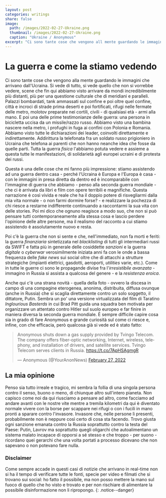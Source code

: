 ```yaml
---
layout: post
categories: writings
share: false
image:
  path: /images/2022-02-27-Ukraine.png
  thumbnail: /images/2022-02-27-Ukraine.png
  caption: "Ukraine / Anonymous"
excerpt: "Ci sono tante cose che vengono all mente guardando le immagini che arrivano dall'Ucraina. Si vede di tutto, si vede quello che non si vorrebbe vedere, scene che fin qui abbiamo visto arrivare da mondi incredibilmente più distanti, più per una questione culturale che di meridiani e paralleli. Palazzi bombardati, tank ammassati sul confine e poi [...]"
---
```

# La guerra e come la stiamo vedendo
Ci sono tante cose che vengono alla mente guardando le immagini che arrivano dall'Ucraina. Si vede di tutto, si vede quello che non si vorrebbe vedere, scene che fin qui abbiamo visto arrivare da mondi incredibilmente più distanti, più per una questione culturale che di meridiani e paralleli. Palazzi bombardati, tank ammassati sul confine e poi oltre quel confine, città e incroci di strade prima deserti e poi fortificati, rifugi nelle fermate delle metro, molotov preparate nei cortili, civili - di qualsiasi età - armi alla mano. E poi una delle prime testimonianze delle guerra: una persona in bicicletta uccisa da un missile/razzo russo.
Abbiamo visto una bambina nascere nella metro, i profughi in fuga ai confini con Polonia e Romania. Abbiamo visto tutte le dichiarazioni dei leader, coinvolti direttamente e indirettamente.
Addirittura la telefonata fra un soldato russo prigioniero in Ucraina che telefona ai parenti che non hanno neanche idea che fosse da quelle parti.
Tutta la guerra _fisica_ l'abbiamo potuta vedere e assieme a questa tutte le manifestazioni, di solidarietà agli europei ucraini e di protesta dei russi.

Questa è una delle cose che mi fanno più impressione: stiamo assistendo ad una guerra dentro casa - perché l'Ucraina è Europa e l'Europa è casa - con le immagini in presa diretta da dentro ed è incomparabile con l'immagine di guerra che abbiamo - penso alla seconda guerra mondiale - che ci è arrivata da libri e film con opere terribili e magnifiche. Questa narrazione è così vivida e reale che ha il doppio potere di risvegliarmi dalla mia vita normale - o non farmi dormire forse? - e realizzare la pochezza di chi riesce a restarne indifferente continuando a raccontarmi la sua vita con delle stories. Poi mi dico che ognuno reagisce a modo suo, che non si può pensare tutti contemporaneamente alla stessa cosa e lascio perdere l'opinione delle altre persone, ma il realismo del racconto a cui stiamo assistendo è assolutamente nuovo e resta.

Poi c'è la guerra che non si sente e che, nell'immediato, non fa morti e feriti: la guerra _finanziaria_ sintetizzata nel _blacklisting_ di tutti gli intermediari russi da SWIFT e fatta più in generale delle cosiddette _sanzioni_ e la guerra _digitale_ o _cyberwar_ verosimilmente iniziata anni fa con le onde a bassa frequenza delle _fake news_ sui social oltre che di attacchi a strutture strategiche (impianti elettrici, gasdotti, aeroporti, _utilities_ varie, etc.).
Come in tutte le guerre ci sono le propagande divise fra l'_irresistibile avanzata_ - immagino in Russia si assista a qualcosa del genere - e la _resistenza eroica_.

Anche qui c'è una strana novità - quella della foto - ovvero la discesa in campo di una compagine eterogenea, anonima, distribuita, diffusa ovunque (anche in Russia) che si scaglia direttamente contro un solo soggetto, il dittatore, Putin. Sembra un po' una versione virtualizzata del film di Taratino _Inglourious Basterds_ in cui Brad Pitt guida una squadra ben motivata per organizzare un attentato contro Hitler sul suolo europeo e far finire in maniera diversa la seconda guerra mondiale.
È sempre difficile capire cosa sia in grado di fare Anonymous e grande curiosità sul come ci riesce e, infine, con che efficacia, però qualcosa già si vede ed è stato fatto:

<blockquote class="twitter-tweet"><p lang="en" dir="ltr">Anonymous shuts down a gas supply provided by Tvingo Telecom. The company offers fiber-optic networking, Internet, wireless, telephony, and installation of drivers, and satellite services. Tvingo Telecom serves clients in Russia. <a href="https://t.co/7ApHSAgmgR">https://t.co/7ApHSAgmgR</a></p>&mdash; Anonymous (@YourAnonNews) <a href="https://twitter.com/YourAnonNews/status/1497848860319825922?ref_src=twsrc%5Etfw">February 27, 2022</a></blockquote> <script async src="https://platform.twitter.com/widgets.js" charset="utf-8"></script>

## La mia opinione
Penso sia tutto irreale e tragico, mi sembra la follia di una singola persona contro il senso, buono o meno, di chiunque altro sull'intero pianeta. Non capisco come noi da qui riusciamo a pensare ad altro, come facciamo ad andare avanti con le nostre vite mentre a tremila kilometri da qui è diventato normale vivere con la borse per scappare nei rifugi o con i fucili in mano pronti a sparare contro l'invasore. Invasore che, nelle persone lì presenti, probabilmente non è neppure così certo di cosa sta facendo. Trovo giusta ogni sanzione emanata contro la Russia soprattutto contro la testa del Paese: Putin, Lavrov ma soprattutto quegli oligarchi che autoalimentano un sistema malato incapace di opporsi a sé stesso e che troppo - per suono - ricordano quei gerarchi che una volta portati a processo dicevano che non sapevano o non potevano fare nulla.

### Disclaimer
Come sempre accade in questi casi di notizie che arrivano in real-time non si ha il tempo di verificare tutte le fonti, specie per video e filmati che si trovano sui social: ho fatto il possibile, ma non posso mettere la mano sul fuoco di quello che ho visto e trovato e per non rischiare di alimentare la possibile disinformazione non li ripropongo.
{: .notice--danger}
